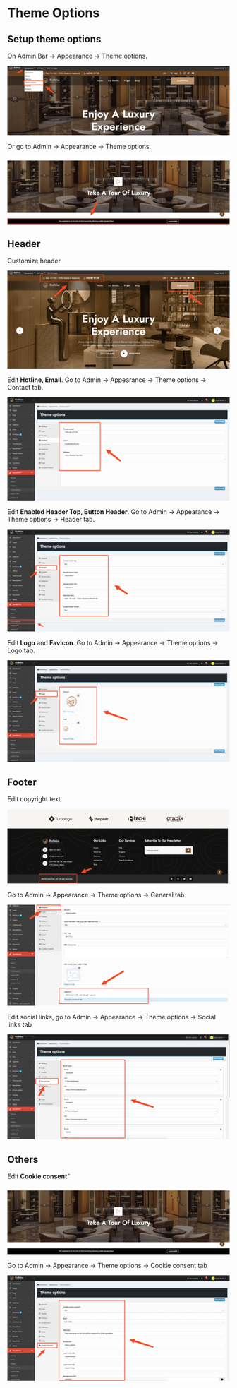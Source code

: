 # Theme Options

## Setup theme options

On Admin Bar -> Appearance -> Theme options.

![](./images/theme-options-1.png)

Or go to Admin -> Appearance -> Theme options.

![](./images/theme-options-2.png)

## Header

Customize header

![](./images/theme-options-header.png)

Edit **Hotline, Email**. Go to Admin -> Appearance -> Theme options -> Contact tab.

![](./images/theme-options-header-2.png)

Edit **Enabled Header Top, Button Header**. Go to Admin -> Appearance -> Theme options -> Header tab.

![](./images/theme-options-header-1.png)

Edit **Logo** and **Favicon**. Go to Admin -> Appearance -> Theme options -> Logo tab.

![](./images/theme-options-3.png)

## Footer

Edit copyright text

![](./images/theme-options-footer.png)

Go to Admin -> Appearance -> Theme options -> General tab

![](./images/theme-options-footer-1.png)

Edit social links, go to Admin -> Appearance -> Theme options -> Social links tab

![](./images/theme-options-4.png)

## Others

Edit **Cookie consent**"

![](./images/theme-options-footer-2.png)

Go to Admin -> Appearance -> Theme options -> Cookie consent tab

![](./images/theme-options-footer-3.png)